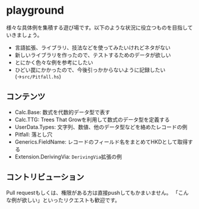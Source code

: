 playground
====

様々な具体例を集積する遊び場です。以下のような状況に役立つものを目指していきましょう。

* 言語拡張、ライブラリ、技法などを使ってみたいけれどネタがない
* 新しいライブラリを作ったので、テストするためのデータが欲しい
* とにかく色々な例を参考にしたい
* ひどい罠にかかったので、今後引っかからないように記録したい(→`src/Pitfall.hs`)

コンテンツ
----

* Calc.Base: 数式を代数的データ型で表す
* Calc.TTG: Trees That Growを利用して数式のデータ型を定義する
* UserData.Types: 文字列、数値、他のデータ型などを絡めたレコードの例
* Pitfall: 落とし穴
* Generics.FieldName: レコードのフィールド名をまとめてHKDとして取得する
* Extension.DerivingVia: `DerivingVia`拡張の例

コントリビューション
----

Pull requestもしくは、権限がある方は直接pushしてもかまいません。
「こんな例が欲しい」といったリクエストも歓迎です。
